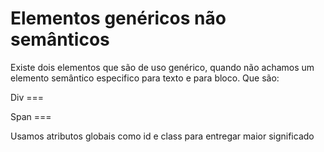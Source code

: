 # Elementos genéricos não semânticos

Existe dois elementos que são de uso genérico, quando não achamos um elemento semântico especifico para texto e para bloco. Que são:

Div === 

Span === 

Usamos atributos globais como id e class para entregar maior significado
